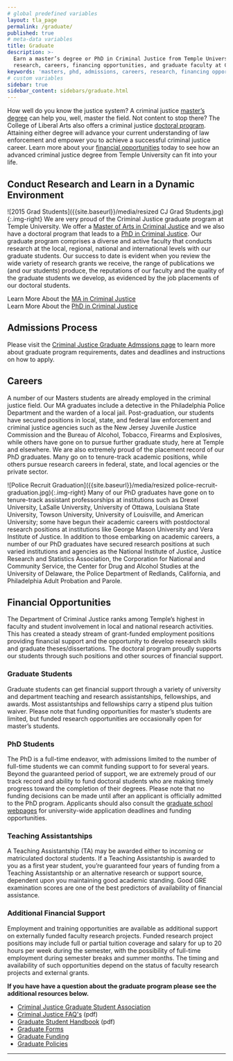 ```yaml
---
# global predefined variables
layout: tla_page
permalink: /graduate/
published: true
# meta-data variables
title: Graduate
description: >-
  Earn a master’s degree or PhD in Criminal Justice from Temple University. Learn more about
  research, careers, financing opportunities, and graduate faculty at College of Liberal Arts.
keywords: 'masters, phd, admissions, careers, research, financing opportunities, graduate faculty'
# custom variables
sidebar: true
sidebar_content: sidebars/graduate.html     
---
```

How well do you know the justice system? A criminal justice [master’s degree](#conduct-research-and-learn-in-a-dynamic-environment) can help you, well, master the field. Not content to stop there? The College of Liberal Arts also offers a criminal justice [doctoral program](#conduct-research-and-learn-in-a-dynamic-environment). Attaining either degree will advance your current understanding of law enforcement and empower you to achieve a successful criminal justice career. Learn more about your [financial opportunities](#financial-opportunities) today to see how an advanced criminal justice degree from Temple University can fit into your life.

## Conduct Research and Learn in a Dynamic Environment
![2015 Grad Students]({{site.baseurl}}/media/resized CJ Grad Students.jpg){:.img-right}
We are very proud of the Criminal Justice graduate program at Temple University. We offer a [Master of Arts in Criminal Justice](https://liberalarts.temple.edu/admissions/graduate/criminal-justice) and we also have a doctoral program that leads to a [PhD in Criminal Justice](https://liberalarts.temple.edu/admissions/graduate/criminal-justice). Our graduate program comprises a diverse and active faculty that conducts research at the local, regional, national and international levels with our graduate students. Our success to date is evident when you review the wide variety of research grants we receive, the range of publications we (and our students) produce, the reputations of our faculty and the quality of the graduate students we develop, as evidenced by the job placements of our doctoral students.

Learn More About the [MA in Criminal Justice](http://bulletin.temple.edu/graduate/scd/cla/criminal-justice-ma/)<br>
Learn More About the [PhD in Criminal Justice](http://bulletin.temple.edu/graduate/scd/cla/criminal-justice-phd/)<br>

## Admissions Process
Please visit the [Criminal Justice Graduate Admssions page](https://liberalarts.temple.edu/admissions/graduate/criminal-justice) to learn more about graduate program requirements, dates and deadlines and instructions on how to apply.

## Careers
A number of our Masters students are already employed in the criminal justice field. Our MA graduates include a detective in the Philadelphia Police Department and the warden of a local jail. Post-graduation, our students have secured positions in local, state, and federal law enforcement and criminal justice agencies such as the New Jersey Juvenile Justice Commission and the Bureau of Alcohol, Tobacco, Firearms and Explosives, while others have gone on to pursue further graduate study, here at Temple and elsewhere. We are also extremely proud of the placement record of our PhD graduates. Many go on to tenure-track academic positions, while others pursue research careers in federal, state, and local agencies or the private sector.

![Police Recruit Graduation]({{site.baseurl}}/media/resized police-recruit-graduation.jpg){:.img-right}
Many of our PhD graduates have gone on to tenure-track assistant professorships at institutions such as Drexel University, LaSalle University, University of Ottawa, Louisiana State University, Towson University, University of Louisville, and American University; some have begun their academic careers with postdoctoral research positions at institutions like George Mason University and Vera Institute of Justice. In addition to those embarking on academic careers, a number of our PhD graduates have secured research positions at such varied institutions and agencies as the National Institute of Justice, Justice Research and Statistics Association, the Corporation for National and Community Service, the Center for Drug and Alcohol Studies at the University of Delaware, the Police Department of Redlands, California, and Philadelphia Adult Probation and Parole.

## Financial Opportunities
The Department of Criminal Justice ranks among Temple’s highest in faculty and student involvement in local and national research activities. This has created a steady stream of grant-funded employment positions providing financial support and the opportunity to develop research skills and graduate theses/dissertations. The doctoral program proudly supports our students through such positions and other sources of financial support.

### Graduate Students
Graduate students can get financial support through a variety of university and department teaching and research assistantships, fellowships, and awards. Most assistantships and fellowships carry a stipend plus tuition waiver. Please note that funding opportunities for master’s students are limited, but funded research opportunities are occasionally open for master’s students.

### PhD Students
The PhD is a full-time endeavor, with admissions limited to the number of full-time students we can commit funding support to for several years. Beyond the guaranteed period of support, we are extremely proud of our track record and ability to fund doctoral students who are making timely progress toward the completion of their degrees. Please note that no funding decisions can be made until after an applicant is officially admitted to the PhD program. Applicants should also consult the [graduate school webpages](http://www.temple.edu/grad/) for university-wide application deadlines and funding opportunities.

### Teaching Assistantships
A Teaching Assistantship (TA) may be awarded either to incoming or matriculated doctoral students. If a Teaching Assistantship is awarded to you as a first year student, you’re guaranteed four years of funding from a Teaching Assistantship or an alternative research or support source, dependent upon you maintaining good academic standing. Good GRE examination scores are one of the best predictors of availability of financial assistance.

### Additional Financial Support
Employment and training opportunities are available as additional support on externally funded faculty research projects. Funded research project positions may include full or partial tuition coverage and salary for up to 20 hours per week during the semester, with the possibility of full-time employment during semester breaks and summer months. The timing and availability of such opportunities depend on the status of faculty research projects and external grants.

**If you have have a question about the graduate program please see the additional resources below.**
- [Criminal Justice Graduate Student Association](/criminal-justice/student-life#graduate-student-association/)
- [Criminal Justice FAQ's](https://liberalarts.temple.edu/sites/liberalarts/files/Criminal%20Justice%20FAQ.pdf) (pdf)
- [Graduate Student Handbook](https://liberalarts.temple.edu/sites/liberalarts/files/CriminalJusticeGraduateStudentHandbook_June2017_JF.pdf) (pdf)
- [Graduate Forms](http://www.temple.edu/grad/forms/index.htm)
- [Graduate Funding](http://www.temple.edu/grad/finances/index.htm)
- [Graduate Policies](http://www.temple.edu/grad/policies/index.htm)

___
